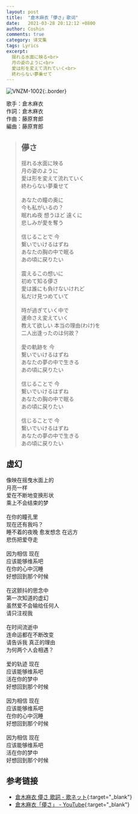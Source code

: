 ```yaml
---
layout: post
title:  "倉木麻衣「儚さ」歌词"
date:   2021-03-28 20:12:12 +0800
author: Coshin
comments: true
category: 译文集
tags: Lyrics
excerpt:
  揺れる水面に映る<br>
  月の姿のように<br>
  愛は形を変えて流れていく<br>
  終わらない夢乗せて
---
```

![VNZM-1002](https://www.generasia.com/w/images/0/01/Mai_Kuraki_Symphonic_Collection_in_Moscow_Regular.jpg){:.border}

歌手：倉木麻衣<br>
作詞：倉木麻衣<br>
作曲：藤原育郎<br>
編曲：藤原育郎

<blockquote class="original">
  <h2>儚さ</h2>
  <p>
    揺れる水面に映る<br>
    月の姿のように<br>
    愛は形を変えて流れていく<br>
    終わらない夢乗せて<br>
    <br>
    あなたの瞳の奥に<br>
    今も私がいるの？<br>
    眠れぬ夜 想うほど 遠くに<br>
    悲しみが愛を奪う<br>
    <br>
    信じることで 今<br>
    繋いでいけるはずね<br>
    あなたの胸の中で眠る<br>
    あの頃に戻りたい<br>
    <br>
    震えるこの想いに<br>
    初めて知る儚さ<br>
    愛は誰にも負けないけれど<br>
    私だけ見つめていて<br>
    <br>
    時が過ぎていく中で<br>
    運命さえ変えていく<br>
    教えて欲しい 本当の理由(わけ)を<br>
    二人出逢ったのは何故？<br>
    <br>
    愛の軌跡を 今<br>
    繋いでいけるはずね<br>
    あなたの夢の中で生きる<br>
    あの頃に戻りたい<br>
    <br>
    信じることで 今<br>
    繋いでいけるはずね<br>
    あなたの胸の中で眠る<br>
    あの頃に戻りたい<br>
    <br>
    信じることで 今<br>
    繋いでいけるはずね<br>
    あなたの夢の中で生きる<br>
    あの頃に戻りたい
  </p>
</blockquote>

<div class="translation">
  <h2>虚幻</h2>
  <p>
    像映在摇曳水面上的<br>
    月亮一样<br>
    爱在不断地变换形状<br>
    乘上不会结束的梦<br>
    <br>
    在你的瞳孔里<br>
    现在还有我吗？<br>
    睡不着的夜晚 愈发想念 在远方<br>
    悲伤把爱夺走<br>
    <br>
    因为相信 现在<br>
    应该能够维系吧<br>
    在你的心中沉睡<br>
    好想回到那个时候<br>
    <br>
    在这颤抖的思念中<br>
    第一次知道的虚幻<br>
    虽然爱不会输给任何人<br>
    请只注视我<br>
    <br>
    在时间流逝中<br>
    连命运都在不断改变<br>
    请告诉我 真正的理由<br>
    为何两个人会相遇？<br>
    <br>
    爱的轨迹 现在<br>
    应该能够维系吧<br>
    活在你的梦中<br>
    好想回到那个时候<br>
    <br>
    因为相信 现在<br>
    应该能够维系吧<br>
    在你的心中沉睡<br>
    好想回到那个时候<br>
    <br>
    因为相信 现在<br>
    应该能够维系吧<br>
    活在你的梦中<br>
    好想回到那个时候
  </p>
</div>

## 参考链接

* [倉木麻衣 儚さ 歌詞 - 歌ネット](https://www.uta-net.com/song/139668/){:target="_blank"}
* [倉木麻衣「儚さ」 - YouTube](https://youtu.be/Dc6JQ25wCK0){:target="_blank"}
